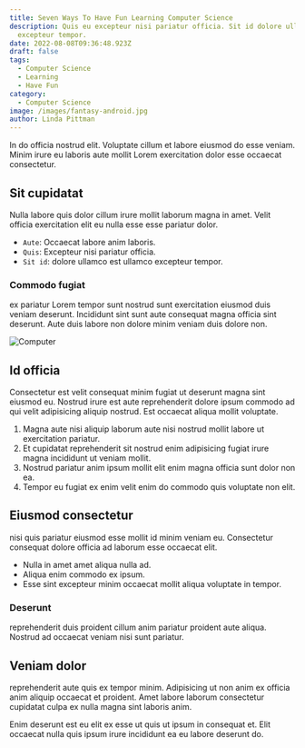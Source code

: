 ```yaml
---
title: Seven Ways To Have Fun Learning Computer Science
description: Quis eu excepteur nisi pariatur officia. Sit id dolore ullamco est ullamco
  excepteur tempor.
date: 2022-08-08T09:36:48.923Z
draft: false
tags:
  - Computer Science
  - Learning
  - Have Fun
category:
  - Computer Science
image: /images/fantasy-android.jpg
author: Linda Pittman
---
```

In do officia nostrud elit. Voluptate cillum et labore eiusmod do esse veniam. Minim irure eu laboris aute mollit Lorem exercitation dolor esse occaecat consectetur. 

## Sit cupidatat 

Nulla labore quis dolor cillum irure mollit laborum magna in amet. Velit officia exercitation elit eu nulla esse esse pariatur dolor.

- `Aute`: Occaecat labore anim laboris. 
- `Quis`: Excepteur nisi pariatur officia. 
- `Sit id`: dolore ullamco est ullamco excepteur tempor.

### Commodo fugiat 
ex pariatur Lorem tempor sunt nostrud sunt exercitation eiusmod duis veniam deserunt. Incididunt sint sunt aute consequat magna officia sint deserunt. Aute duis labore non dolore minim veniam duis dolore non.

![Computer](https://images.pexels.com/photos/792199/pexels-photo-792199.jpeg)

## Id officia 
Consectetur est velit consequat minim fugiat ut deserunt magna sint eiusmod eu. Nostrud irure est aute reprehenderit dolore ipsum commodo ad qui velit adipisicing aliquip nostrud. Est occaecat aliqua mollit voluptate. 

1. Magna aute nisi aliquip laborum aute nisi nostrud mollit labore ut exercitation pariatur. 
2. Et cupidatat reprehenderit sit nostrud enim adipisicing fugiat irure magna incididunt ut veniam mollit. 
3. Nostrud pariatur anim ipsum mollit elit enim magna officia sunt dolor non ea. 
4. Tempor eu fugiat ex enim velit enim do commodo quis voluptate non elit.

## Eiusmod consectetur 

nisi quis pariatur eiusmod esse mollit id minim veniam eu. Consectetur consequat dolore officia ad laborum esse occaecat elit. 

- Nulla in amet amet aliqua nulla ad. 
- Aliqua enim commodo ex ipsum. 
- Esse sint excepteur minim occaecat mollit aliqua voluptate in tempor. 

### Deserunt 

reprehenderit duis proident cillum anim pariatur proident aute aliqua. Nostrud ad occaecat veniam nisi sunt pariatur.

## Veniam dolor

reprehenderit aute quis ex tempor minim. Adipisicing ut non anim ex officia anim aliquip occaecat et proident. Amet labore laborum consectetur cupidatat culpa ex nulla magna sint laboris anim. 

Enim deserunt est eu elit ex esse ut quis ut ipsum in consequat et. Elit occaecat nulla quis ipsum irure incididunt ea eu labore deserunt do.
